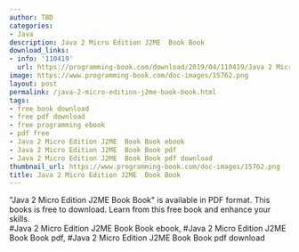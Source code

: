 ```yaml
---
author: TBD
categories:
- Java
description: Java 2 Micro Edition J2ME  Book Book
download_links:
- info: '110419'
  url: https://programming-book.com/download/2019/04/110419/Java 2 Micro Edition J2ME  Book.pdf
image: https://www.programming-book.com/doc-images/15762.png
layout: post
permalink: /java-2-micro-edition-j2me-book-book.html
tags:
- free book download
- free pdf download
- free programming ebook
- pdf free
- Java 2 Micro Edition J2ME  Book Book ebook
- Java 2 Micro Edition J2ME  Book Book pdf
- Java 2 Micro Edition J2ME  Book Book pdf download
thumbnail_url: https://www.programming-book.com/doc-images/15762.png
title: Java 2 Micro Edition J2ME  Book Book
---
```


 
<div class="item-desc text-justify">
  "Java 2 Micro Edition J2ME  Book Book" is available in PDF format. This books is free to download. Learn from this free book and enhance your skills.
  <br>
  #Java 2 Micro Edition J2ME  Book Book ebook, #Java 2 Micro Edition J2ME  Book Book pdf, #Java 2 Micro Edition J2ME  Book Book pdf download
</div>